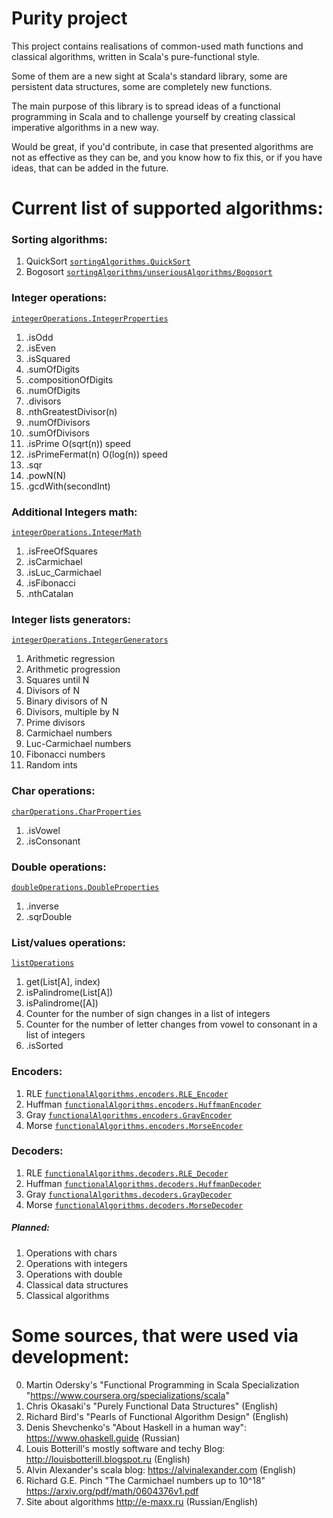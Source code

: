 # Purity project

This project contains realisations of common-used math functions and classical algorithms, written in Scala's pure-functional style.

Some of them are a new sight at Scala's standard library, some are persistent data structures, some are completely new functions.

The main purpose of this library is to spread ideas of a functional programming in Scala and to challenge yourself by creating classical imperative algorithms in a new way.

Would be great, if you'd contribute, in case that presented algorithms are not as effective as they can be, and you know how to fix this, or if you have ideas, that can be added in the future.

# Current list of supported algorithms:

### Sorting algorithms:
1) QuickSort [`sortingAlgorithms.QuickSort`](src/main/scala/sortingAlgorithms/QuickSort.scala)
2) Bogosort  [`sortingAlgorithms/unseriousAlgorithms/Bogosort`](src/main/scala/sortingAlgorithms/unseriousAlgorithms/Bogosort.scala)

### Integer operations:
[`integerOperations.IntegerProperties`](src/main/scala/integerOperations/IntegerProperties.scala)
1) .isOdd 
2) .isEven
3) .isSquared
4) .sumOfDigits
5) .compositionOfDigits
6) .numOfDigits
7) .divisors
10) .nthGreatestDivisor(n)
11) .numOfDivisors
12) .sumOfDivisors
13) .isPrime O(sqrt(n)) speed
14) .isPrimeFermat(n) O(log(n)) speed
15) .sqr
16) .powN(N)
17) .gcdWith(secondInt)

### Additional Integers math:
[`integerOperations.IntegerMath`](src/main/scala/integerOperations/IntegerMath.scala)
1) .isFreeOfSquares
2) .isCarmichael
3) .isLuc_Carmichael
4) .isFibonacci
5) .nthCatalan

### Integer lists generators:
[`integerOperations.IntegerGenerators`](src/main/scala/integerOperations/IntegerGenerators.scala)
1) Arithmetic regression
2) Arithmetic progression
3) Squares until N
4) Divisors of N
5) Binary divisors of N
6) Divisors, multiple by N
7) Prime divisors
8) Carmichael numbers
9) Luc-Carmichael numbers
10) Fibonacci numbers
11) Random ints

### Char operations:
[`charOperations.CharProperties`](src/main/scala/charOperations/CharProperties.scala)
1) .isVowel
2) .isConsonant

### Double operations:
[`doubleOperations.DoubleProperties`](src/main/scala/doubleOperations/DoubleProperties.scala)
1) .inverse
2) .sqrDouble

### List/values operations:
[`listOperations`](src/main/scala/listOperations)
1) get(List[A], index)
2) isPalindrome(List[A])
3) isPalindrome([A])
3) Counter for the number of sign changes in a list of integers
4) Counter for the number of letter changes from vowel to consonant in a list of integers
5) .isSorted

### Encoders:
1) RLE [`functionalAlgorithms.encoders.RLE_Encoder`](src/main/scala/functionalAlgorithms/encoders/RLE_Encoder.scala)
2) Huffman [`functionalAlgorithms.encoders.HuffmanEncoder`](src/main/scala/functionalAlgorithms/encoders/HuffmanEncoder.scala)
3) Gray [`functionalAlgorithms.encoders.GrayEncoder`](src/main/scala/functionalAlgorithms/encoders/GrayEncoder.scala)
4) Morse [`functionalAlgorithms.encoders.MorseEncoder`](src/main/scala/functionalAlgorithms/encoders/MorseEncoder.scala)

### Decoders:
1) RLE [`functionalAlgorithms.decoders.RLE_Decoder`](src/main/scala/functionalAlgorithms/decoders/RLE_Decoder.scala)
2) Huffman [`functionalAlgorithms.decoders.HuffmanDecoder`](src/main/scala/functionalAlgorithms/decoders/HuffmanDecoder.scala)
3) Gray [`functionalAlgorithms.decoders.GrayDecoder`](src/main/scala/functionalAlgorithms/decoders/GrayDecoder.scala)
4) Morse [`functionalAlgorithms.decoders.MorseDecoder`](src/main/scala/functionalAlgorithms/decoders/MorseDecoder.scala)

##### Planned:
1) Operations with chars
2) Operations with integers
3) Operations with double
4) Classical data structures
5) Classical algorithms


# Some sources, that were used via development:

0) Martin Odersky's "Functional Programming in Scala Specialization "https://www.coursera.org/specializations/scala"
1) Chris Okasaki's "Purely Functional Data Structures" (English)
2) Richard Bird's "Pearls of Functional Algorithm Design" (English)
3) Denis Shevchenko's "About Haskell in a human way": https://www.ohaskell.guide (Russian)
4) Louis Botterill's mostly software and techy Blog: http://louisbotterill.blogspot.ru (English)
5) Alvin Alexander's scala blog: https://alvinalexander.com (English)
6) Richard G.E. Pinch "The Carmichael numbers up to 10^18" https://arxiv.org/pdf/math/0604376v1.pdf
7) Site about algorithms http://e-maxx.ru (Russian/English)
